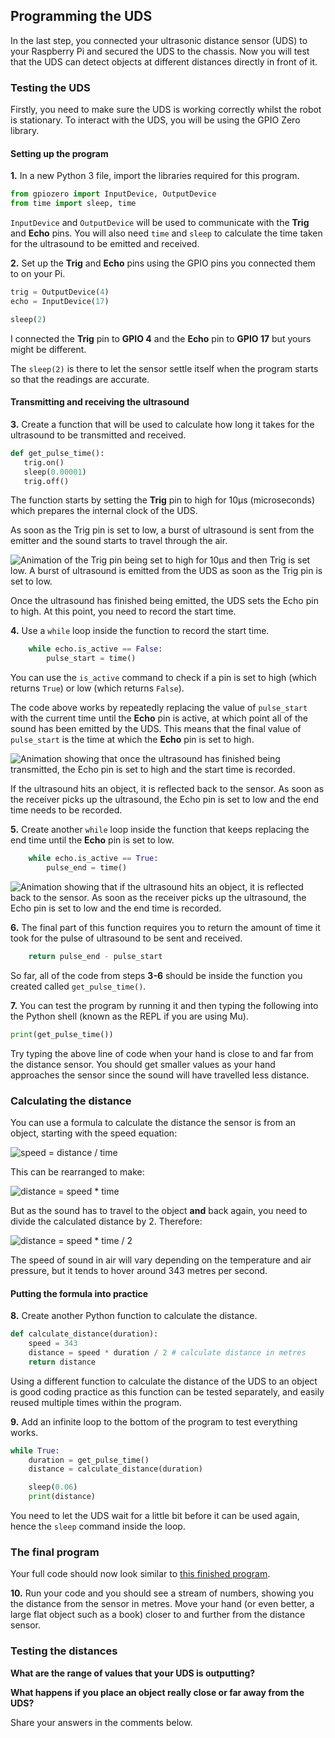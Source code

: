 [comment]: # (
Is this step open? Y/N
If so, short description of this step:
Related links:
Related files:
)

## Programming the UDS

In the last step, you connected your ultrasonic distance sensor (UDS) to your Raspberry Pi and secured the UDS to the chassis. Now you will test that the UDS can detect objects at different distances directly in front of it.

### Testing the UDS

Firstly, you need to make sure the UDS is working correctly whilst the robot is stationary. To interact with the UDS, you will be using the GPIO Zero library.

#### Setting up the program

**1.** In a new Python 3 file, import the libraries required for this program.

~~~ python
from gpiozero import InputDevice, OutputDevice
from time import sleep, time
~~~

`InputDevice` and `OutputDevice` will be used to communicate with the **Trig** and **Echo** pins. You will also need `time` and `sleep` to calculate the time taken for the ultrasound to be emitted and received.

**2.** Set up the **Trig** and **Echo** pins using the GPIO pins you connected them to on your Pi.

~~~ python
trig = OutputDevice(4)
echo = InputDevice(17)

sleep(2)
~~~

I connected the **Trig** pin to **GPIO 4** and the **Echo** pin to **GPIO 17** but yours might be different.

The `sleep(2)` is there to let the sensor settle itself when the program starts so that the readings are accurate.

#### Transmitting and receiving the ultrasound

**3.** Create a function that will be used to calculate how long it takes for the ultrasound to be transmitted and received.

~~~ python
def get_pulse_time():
   trig.on()
   sleep(0.00001)
   trig.off()
~~~

The function starts by setting the **Trig** pin to high for 10μs (microseconds) which prepares the internal clock of the UDS.

As soon as the Trig pin is set to low, a burst of ultrasound is sent from the emitter and the sound starts to travel through the air.

![Animation of the Trig pin being set to high for 10μs and then Trig is set low. A burst of ultrasound is emitted from the UDS as soon as the Trig pin is set to low.](https://howtomechatronics.com/wp-content/uploads/2015/07/Ultrasonic-Sensor-Diagram.png)

Once the ultrasound has finished being emitted, the UDS sets the Echo pin to high. At this point, you need to record the start time.

**4.** Use a `while` loop inside the function to record the start time.

~~~ python
    while echo.is_active == False:
        pulse_start = time()
~~~

You can use the `is_active` command to check if a pin is set to high (which returns `True`) or low (which returns `False`).

The code above works by repeatedly replacing the value of `pulse_start` with the current time until the **Echo** pin is active, at which point all of the sound has been emitted by the UDS. This means that the final value of `pulse_start` is the time at which the **Echo** pin is set to high.

![Animation showing that once the ultrasound has finished being transmitted, the Echo pin is set to high and the start time is recorded.](https://howtomechatronics.com/wp-content/uploads/2015/07/Ultrasonic-Sensor-Diagram.png)

If the ultrasound hits an object, it is reflected back to the sensor. As soon as the receiver picks up the ultrasound, the Echo pin is set to low and the end time needs to be recorded.

**5.** Create another `while` loop inside the function that keeps replacing the end time until the **Echo** pin is set to low.

~~~ python
    while echo.is_active == True:
        pulse_end = time()
~~~

![Animation showing that if the ultrasound hits an object, it is reflected back to the sensor. As soon as the receiver picks up the ultrasound, the Echo pin is set to low and the end time is recorded. ](https://howtomechatronics.com/wp-content/uploads/2015/07/Ultrasonic-Sensor-Diagram.png)

**6.** The final part of this function requires you to return the amount of time it took for the pulse of ultrasound to be sent and received.

~~~ python
    return pulse_end - pulse_start
~~~

So far, all of the code from steps **3-6** should be inside the function you created called `get_pulse_time()`.

**7.** You can test the program by running it and then typing the following into the Python shell (known as the REPL if you are using Mu).

~~~ python
print(get_pulse_time())
~~~

Try typing the above line of code when your hand is close to and far from the distance sensor. You should get smaller values as your hand approaches the sensor since the sound will have travelled less distance.

### Calculating the distance

You can use a formula to calculate the distance the sensor is from an object, starting with the speed equation:

![speed = distance / time](https://projects-static.raspberrypi.org/projects/see-like-a-bat/88c95cc4c253c700132e4c26f23373c277241549/en/images/speed.png)

This can be rearranged to make:

![distance = speed * time](https://projects-static.raspberrypi.org/projects/see-like-a-bat/88c95cc4c253c700132e4c26f23373c277241549/en/images/distance.png)

But as the sound has to travel to the object **and** back again, you need to divide the calculated distance by 2. Therefore:

![distance = speed * time / 2](https://projects-static.raspberrypi.org/projects/see-like-a-bat/88c95cc4c253c700132e4c26f23373c277241549/en/images/distance2.png)

The speed of sound in air will vary depending on the temperature and air pressure, but it tends to hover around 343 metres per second.

#### Putting the formula into practice

**8.** Create another Python function to calculate the distance.

~~~ python
def calculate_distance(duration):
    speed = 343
    distance = speed * duration / 2 # calculate distance in metres
    return distance
~~~

Using a different function to calculate the distance of the UDS to an object is good coding practice as this function can be tested separately, and easily reused multiple times within the program.

**9.** Add an infinite loop to the bottom of the program to test everything works.

~~~ python
while True:
	duration = get_pulse_time()
	distance = calculate_distance(duration)

	sleep(0.06)
	print(distance)
~~~

You need to let the UDS wait for a little bit before it can be used again, hence the `sleep` command inside the loop.

### The final program

Your full code should now look similar to [this finished program](https://rpf-futurelearn.s3-eu-west-1.amazonaws.com/Robotics+-+Robot+Buggy/code/uds-detect-objects.py).

**10.** Run your code and you should see a stream of numbers, showing you the distance from the sensor in metres. Move your hand (or even better, a large flat object such as a book) closer to and further from the distance sensor.

### Testing the distances

**What are the range of values that your UDS is outputting?**

**What happens if you place an object really close or far away from the UDS?**

Share your answers in the comments below.
